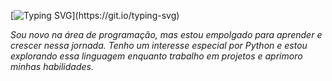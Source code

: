 [![Typing SVG](https://readme-typing-svg.demolab.com/?lines=👋+Olá!+Eu+sou+Ronaldo+Rodrigues;)](https://git.io/typing-svg)

*Sou novo na área de programação, mas estou empolgado para aprender e crescer nessa jornada. Tenho um interesse especial por Python e estou explorando essa linguagem enquanto trabalho em projetos e aprimoro minhas habilidades.*
